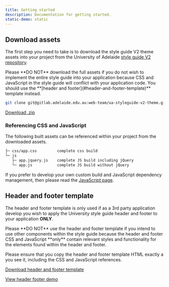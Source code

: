 ```yaml
---
title: Getting started
description: Documentation for getting started.
static-demo: static
---
```




## Download assets

The first step you need to take is to download the style guide V2 theme assets into your project from the University of Adelaide [style guide V2 repository](https://gitlab.adelaide.edu.au/web-team/ua-styleguide-v2-theme).

<div class="alert callout">
<p>Please **DO NOT** download the full assets if you do not wish to implement the entire style guide into your application because CSS and JavaScript in the style guide will conflict with your application code. You should use the **[header and footer](#header-and-footer-template)** template instead.</p>
</div>

```bash
git clone git@gitlab.adelaide.edu.au:web-team/ua-styleguide-v2-theme.git
```

<a href="https://gitlab.adelaide.edu.au/web-team/ua-styleguide-v2-theme/repository/master/archive.zip" class="button large" target="_blank"><i class="fa fa-download"></i> Download .zip</a>

### Referencing CSS and JavaScript

The following built assets can be referenced within your project from the downloaded assets.

```html
├─ css/app.css         complete css build
└─ js
   ├─ app.jquery.js    complete JS build including jQuery
   └─ app.js           complete JS build without jQuery
```

If you prefer to develop your own custom build and JavaScript dependency management, then please read the [JavaScript page](javascript.html). 

## Header and footer template

The header and footer template is only used if as a 3rd party application develop you wish to apply the University style guide header and footer to your application **ONLY**.

<div class="alert callout">
<p>Please **DO NOT** use the header and footer template if you intend to use other components within the style guide because the header and footer CSS and JavaScript **only** contain relevant styles and functionality for the elements found within the header and footer.</p>
</div>

Please ensure that you copy the header and footer template HTML exactly a you see it, including the CSS and JavaScript references.

<a href="https://gitlab.adelaide.edu.au/web-team/ua-styleguide-v2-theme/blob/master/header-footer/header-footer.html" class="button large" target="_blank">Download header and footer template</a>

<a href="static-header-footer.html" class="button" target="_blank">View header footer demo</a>
